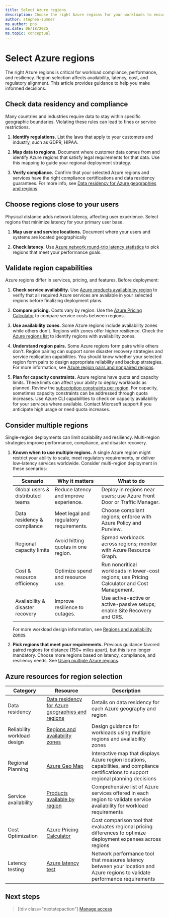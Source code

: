 ```yaml
---
title: Select Azure regions
description: Choose the right Azure regions for your workloads to ensure compliance, optimize performance, and increase resiliency.
author: stephen-sumner
ms.author: pnp
ms.date: 06/18/2025
ms.topic: conceptual
---
```


# Select Azure regions

The right Azure regions is critical for workload compliance, performance, and resiliency. Region selection affects availability, latency, cost, and regulatory alignment. This article provides guidance to help you make informed decisions.

## Check data residency and compliance

Many countries and industries require data to stay within specific geographic boundaries. Violating these rules can lead to fines or service restrictions.

1. **Identify regulations.** List the laws that apply to your customers and industry, such as GDPR, HIPAA.

1. **Map data to regions.** Document where customer data comes from and identify Azure regions that satisfy legal requirements for that data. Use this mapping to guide your regional deployment strategy.

1. **Verify compliance.** Confirm that your selected Azure regions and services have the right compliance certifications and data residency guarantees. For more info, see [Data residency for Azure geographies and regions](https://azure.microsoft.com//explore/global-infrastructure/data-residency/).

## Choose regions close to your users

Physical distance adds network latency, affecting user experience. Select regions that minimize latency for your primary user base.

1. **Map user and service locations.** Document where your users and systems are located geographically

1. **Check latency.** Use [Azure network round-trip latency statistics](/azure/networking/azure-network-latency) to pick regions that meet your performance goals.

## Validate region capabilities

Azure regions differ in services, pricing, and features. Before deployment:

1. **Check service availability.** Use [Azure products available by region](https://azure.microsoft.com/explore/global-infrastructure/products-by-region/) to verify that all required Azure services are available in your selected regions before finalizing deployment plans.

1. **Compare pricing.** Costs vary by region. Use the [Azure Pricing Calculator](https://azure.microsoft.com/pricing/calculator/) to compare service costs between regions.

1. **Use availability zones.** Some Azure regions include availability zones while others don't. Regions with zones offer higher resilience. Check the [Azure regions list](/azure/reliability/regions-list#azure-regions-list-1) to identify regions with availability zones.

1. **Understand region pairs.** Some Azure regions form pairs while others don't. Region pairing can support some disaster recovery strategies and service replication capabilities. You should know whether your selected region form pairs to design appropriate reliability and backup strategies. For more information, see [Azure region pairs and nonpaired regions](/azure/reliability/regions-paired).

1. **Plan for capacity constraints.** Azure regions have quota and capacity limits. These limits can affect your ability to deploy workloads as planned. Review the [subscription constraints per region](/azure/azure-resource-manager/management/azure-subscription-service-limits). For capacity, sometimes capacity constraints can be addressed through quota increases. Use Azure CLI capabilities to check on capacity availability for your services where available. Contact Microsoft support if you anticipate high usage or need quota increases.

## Consider multiple regions

Single-region deployments can limit scalability and resiliency. Multi-region strategies improve performance, compliance, and disaster recovery.

1. **Known when to use multiple regions.** A single Azure region might restrict your ability to scale, meet regulatory requirements, or deliver low-latency services worldwide. Consider multi-region deployment in these scenarios:

    | Scenario | Why it matters | What to do |
    |----------|---------------|------------|
    | Global users & distributed teams | Reduce latency and improve experience. | Deploy in regions near users; use Azure Front Door or Traffic Manager. |
    | Data residency & compliance | Meet legal and regulatory requirements. | Choose compliant regions; enforce with Azure Policy and Purview. |
    | Regional capacity limits | Avoid hitting quotas in one region. | Spread workloads across regions; monitor with Azure Resource Graph. |
    | Cost & resource efficiency | Optimize spend and resource use. | Run noncritical workloads in lower-cost regions; use Pricing Calculator and Cost Management. |
    | Availability & disaster recovery | Improve resilience to outages. | Use active-active or active-passive setups; enable Site Recovery and GRS. |

    For more workload design information, see [Regions and availability zones](/azure/well-architected/reliability/regions-availability-zones).

1. **Pick regions that meet your requirements.** Previous guidance favored paired regions for distance (150+ miles apart), but this is no longer mandatory. Choose more regions based on latency, compliance, and resiliency needs. See [Using multiple Azure regions](/azure/reliability/regions-overview#using-multiple-azure-regions).

## Azure resources for region selection

| Category | Resource | Description |
|----------|------|-------------|
| Data residency | [Data residency for Azure geographies and regions](https://azure.microsoft.com//explore/global-infrastructure/data-residency/) | Details on data residency for each Azure geography and region |
| Reliability workload design | [Regions and availability zones](/azure/well-architected/reliability/regions-availability-zones) | Design guidance for workloads using multiple regions and availability zones |
| Regional Planning | [Azure Geo Map](https://azure.microsoft.com/global-infrastructure/geographies/) | Interactive map that displays Azure region locations, capabilities, and compliance certifications to support regional planning decisions |
| Service availability | [Products available by region](https://azure.microsoft.com/global-infrastructure/services/) | Comprehensive list of Azure services offered in each region to validate service availability for workload requirements |
| Cost Optimization | [Azure Pricing Calculator](https://azure.microsoft.com/pricing/calculator/) | Cost comparison tool that evaluates regional pricing differences to optimize deployment expenses across regions |
| Latency testing | [Azure latency test](https://www.azurespeed.com/Azure/Latency) | Network performance tool that measures latency between your location and Azure regions to validate performance requirements |

## Next steps

> [!div class="nextstepaction"]
> [Manage access](./manage-access.md)

